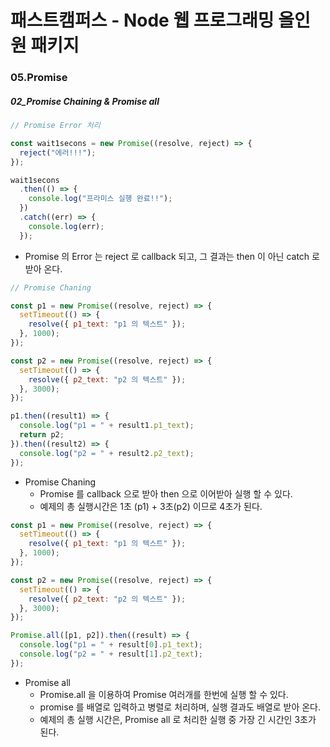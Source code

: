 # 패스트캠퍼스 - Node 웹 프로그래밍 올인원 패키지

### 05.Promise

##### 02_Promise Chaining & Promise all



```javascript
// Promise Error 처리

const wait1secons = new Promise((resolve, reject) => {
  reject("에러!!!");
});

wait1secons
  .then(() => {
    console.log("프라미스 실행 완료!!");
  })
  .catch((err) => {
    console.log(err);
  });
```

* Promise 의 Error 는 reject 로 callback 되고, 그 결과는 then 이 아닌 catch 로 받아 온다.





```javascript
// Promise Chaning

const p1 = new Promise((resolve, reject) => {
  setTimeout(() => {
    resolve({ p1_text: "p1 의 텍스트" });
  }, 1000);
});

const p2 = new Promise((resolve, reject) => {
  setTimeout(() => {
    resolve({ p2_text: "p2 의 텍스트" });
  }, 3000);
});

p1.then((result1) => {
  console.log("p1 = " + result1.p1_text);
  return p2;
}).then((result2) => {
  console.log("p2 = " + result2.p2_text);
});
```

* Promise Chaning 
  * Promise 를 callback 으로 받아 then 으로 이어받아 실행 할 수 있다.
  * 예제의 총 실행시간은 1초 (p1) + 3초(p2) 이므로 4초가 된다.





```javascript
const p1 = new Promise((resolve, reject) => {
  setTimeout(() => {
    resolve({ p1_text: "p1 의 텍스트" });
  }, 1000);
});

const p2 = new Promise((resolve, reject) => {
  setTimeout(() => {
    resolve({ p2_text: "p2 의 텍스트" });
  }, 3000);
});

Promise.all([p1, p2]).then((result) => {
  console.log("p1 = " + result[0].p1_text);
  console.log("p2 = " + result[1].p2_text);
});

```

* Promise all
  * Promise.all 을 이용하여 Promise 여러개를 한번에 실행 할 수 있다.
  * promise 를 배열로 입력하고 병렬로 처리하며, 실행 결과도 배열로 받아 온다.
  * 예제의 총 실행 시간은, Promise all 로 처리한 실행 중 가장 긴 시간인 3초가 된다.



